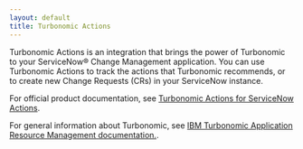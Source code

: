 ```yaml
---
layout: default
title: Turbonomic Actions
---
```


<p>Turbonomic Actions is an integration that brings the power of Turbonomic to your ServiceNow® Change Management application. You can use Turbonomic Actions to track the actions that Turbonomic recommends, or to create new Change Requests (CRs) in your ServiceNow instance.</p>

<p>For official product documentation, see
<a href="https://www.ibm.com/docs/en/tafs/1.1"
target="blank">Turbonomic Actions for ServiceNow Actions</a>.</p>

<p>For general information about Turbonomic, see
<a href="https://www.ibm.com/docs/en/tarm" target="blank">IBM Turbonomic Application Resource Management documentation.</a>.</p>
